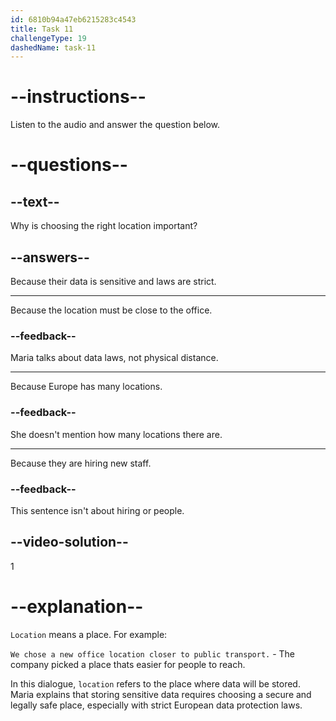 ```yaml
---
id: 6810b94a47eb6215283c4543
title: Task 11
challengeType: 19
dashedName: task-11
---
```


<!-- (Audio) Maria: Since our data is sensitive, choosing the right location is crucial, especially with the strict rules in Europe. -->

# --instructions--

Listen to the audio and answer the question below.

# --questions--

## --text--

Why is choosing the right location important?

## --answers--

Because their data is sensitive and laws are strict.

---

Because the location must be close to the office.

### --feedback--

Maria talks about data laws, not physical distance.

---

Because Europe has many locations.

### --feedback--

She doesn't mention how many locations there are.

---

Because they are hiring new staff.

### --feedback--

This sentence isn't about hiring or people.

## --video-solution--

1

# --explanation--

`Location` means a place. For example:

`We chose a new office location closer to public transport.` - The company picked a place thats easier for people to reach.

In this dialogue, `location` refers to the place where data will be stored. Maria explains that storing sensitive data requires choosing a secure and legally safe place, especially with strict European data protection laws.

